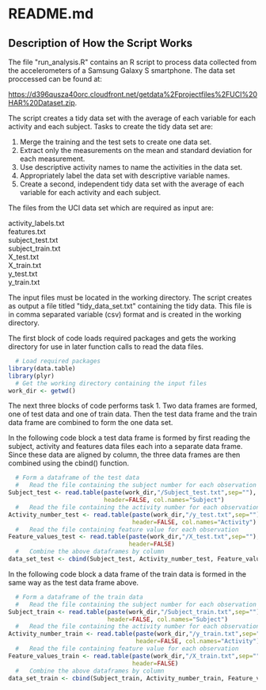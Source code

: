 # README.md

## Description of How the Script Works

The file "run_analysis.R" contains an R script to process data collected from the accelerometers of a Samsung Galaxy S smartphone.  The data set proccessed can be found at:

https://d396qusza40orc.cloudfront.net/getdata%2Fprojectfiles%2FUCI%20HAR%20Dataset.zip.

The script creates a tidy data set with the average of each variable for each activity and each subject. Tasks to create the tidy data set are:

1. Merge the training and the test sets to create one data set.
2. Extract only the measurements on the mean and standard deviation for each measurement.
3. Use descriptive activity names to name the activities in the data set.
4. Appropriately label the data set with descriptive variable names.
5. Create a second, independent tidy data set with the average of each variable for each activity and each subject.
 
The files from the UCI data set which are required as input are:

activity_labels.txt  
features.txt  
subject_test.txt  
subject_train.txt  
X_test.txt  
X_train.txt  
y_test.txt  
y_train.txt   

The input files must be located in the working directory. The script creates as output a file titled "tidy_data_set.txt" containing the tidy data. This file is in comma separated variable (csv) format and is created in the working directory.

The first block of code loads required packages and gets the working directory for use in later function calls to read the data files.


```r
  # Load required packages
library(data.table)
library(plyr)
  # Get the working directory containing the input files
work_dir <- getwd()
```

The next three blocks of code performs task 1.  Two data frames are formed, one of test data and one of train data.  Then the test data frame and the train data frame are combined to form the one data set.

In the following code block a test data frame is formed by first reading the subject, activity and features data files each into a separate data frame.  Since these data are aligned by column, the three data frames are then combined using the cbind() function.


```r
  # Form a dataframe of the test data
  #   Read the file containing the subject number for each observation
Subject_test <- read.table(paste(work_dir,"/Subject_test.txt",sep=""),
                           header=FALSE, col.names="Subject")
  #   Read the file containing the activity number for each observation 
Activity_number_test <- read.table(paste(work_dir,"/y_test.txt",sep=""),
                                   header=FALSE, col.names="Activity")
  #   Read the file containing feature value for each observation
Feature_values_test <- read.table(paste(work_dir,"/X_test.txt",sep=""),
                                  header=FALSE)
  #   Combine the above dataframes by column
data_set_test <- cbind(Subject_test, Activity_number_test, Feature_values_test)
```
In the following code block a data frame of the train data is formed in the same way as the test data frame above.


```r
  # Form a dataframe of the train data
  #   Read the file containing the subject number for each observation
Subject_train <- read.table(paste(work_dir,"/Subject_train.txt",sep=""),
                            header=FALSE, col.names="Subject")
  #   Read the file containing the activity number for each observation 
Activity_number_train <- read.table(paste(work_dir,"/y_train.txt",sep=""),
                                    header=FALSE, col.names="Activity")
  #   Read the file containing feature value for each observation
Feature_values_train <- read.table(paste(work_dir,"/X_train.txt",sep=""),
                                   header=FALSE)
  #   Combine the above dataframes by column
data_set_train <- cbind(Subject_train, Activity_number_train, Feature_values_train)
```



